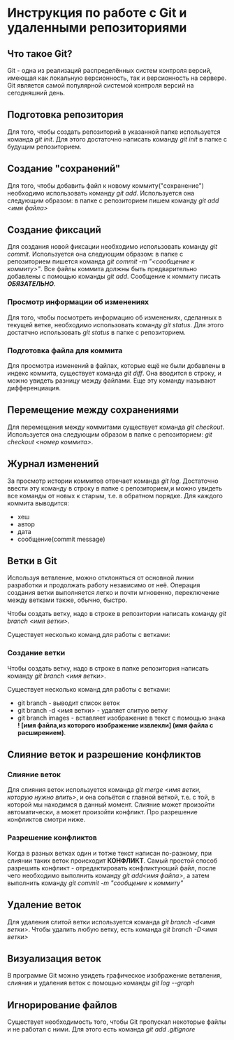 # Инструкция по работе с Git и удаленными репозиториями

## Что такое Git?

Git - одна из реализаций распределённых систем контроля версий, имеющая как локальную версионность, так и версионность на сервере. Git является самой популярной системой контроля версий на сегодняшний день.

## Подготовка репозитория

Для того, чтобы создать репозиторий в указанной папке используется команда *git init*. Для этого достаточно написать команду *git init* в папке с будущим репозиторием.

## Создание "сохранений"

Для того, чтобы добавить файл к новому коммиту("сохранение") необходимо использовать команду *git add*. Используется она следующим образом: в папке с репозиторием пишем команду *git add <имя файла>*

## Создание фиксаций

Для создания новой фиксации необходимо использовать команду *git commit*. Используется она следующим образом: в папке с репозиторием пишется команда *git commit -m "<сообщение к коммиту>"*. Все файлы коммита должны быть предварительно добавлены с помощью команды *git add*. Сообщение к коммиту писать ***ОБЯЗАТЕЛЬНО***.

### Просмотр информации об изменениях

Для того, чтобы посмотреть информацию об изменениях, сделанных в текущей ветке, необходимо использовать команду *git status*. Для этого достатчно использовать *git status* в папке с репозиторием.

### Подготовка файла для коммита

Для просмотра изменений в файлах, которые ещё не были добавлены в индекс коммита, существует команда *git diff*. Она вводится в строку, и можно увидеть разницу между файлами. Еще эту команду называют дифференциация.

## Перемещение между сохранениями

Для перемещения между коммитами существует команда *git checkout*. Используется она следующим образом в папке с репозиторием: *git checkout <номер коммита>*.

## Журнал изменений

За просмотр истории коммитов отвечает команда *git log*. Достаточно ввести эту команду в строку в папке с репозиторием,и можно увидеть все команды от новых к старым, т.е. в обратном порядке. Для каждого коммита выводится: 
* хеш
* автор
* дата
* сообщение(commit message)

## Ветки в Git

Используя ветвление, можно отклоняться от основной линии разработки и продолжать работу независимо от неё. Операция создания ветки выполняется легко и почти мгновенно, переключение между ветками также, обычно, быстро.

  Чтобы создать ветку, надо в строке в репозитории написать команду *git branch <имя ветки>*.
  
   Существует несколько команд для работы с ветками:
### Создание ветки

Чтобы создать ветку, надо в строке в папке репозитория написать команду *git branch <имя ветки>*. 

Существует несколько команд для работы с ветками:

* git branch - выводит список веток
* git branch -d <имя ветки> - удаляет слитую ветку
* git branch images - вставляет изображение в текст c помощью знака **! [имя файла,из которого изображение извлекли] (имя файла с расширением)**.
 
## Слияние веток и разрешение конфликтов

### Слияние веток

Для слияния веток используется команда *git merge <имя ветки, которую нужно влить>*, и она сольётся с главной веткой, т.е. с той, в которой мы находимся в данный момент. Слияние может произойти автоматически, а может произойти конфликт. Про разрешение конфликтов смотри ниже.

### Разрешение конфликтов

Когда в разных ветках один и тотже текст написан по-разному, при слиянии таких веток происходит **КОНФЛИКТ**. Самый простой способ разрешить конфликт - отредактировать конфликтующий файл, после чего необходимо выполнить команду *git add<имя файла>*, а затем выполнить команду *git commit -m "сообщение к коммиту"*

## Удаление веток

Для удаления слитой ветки используется команда *git branch -d<имя ветки>*. Чтобы удалить любую ветку, есть команда *git branch -D<имя ветки>*

## Визуализация веток

В программе Git можно увидеть графическое изображение ветвления, слияния и удаления веток с помощью команды *git log --graph*

## Игнорирование файлов

Существует необходимость того, чтобы Git пропускал некоторые файлы и не работал с ними. Для этого есть команда *git add .gitignore*
